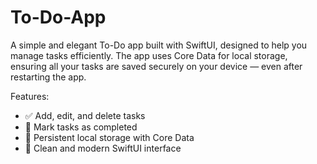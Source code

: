 # To-Do-App
A simple and elegant To-Do app built with SwiftUI, designed to help you manage tasks efficiently. The app uses Core Data for local storage, ensuring all your tasks are saved securely on your device — even after restarting the app.

Features:
- ✅ Add, edit, and delete tasks
- 📅 Mark tasks as completed
- 💾 Persistent local storage with Core Data
- 🎨 Clean and modern SwiftUI interface
